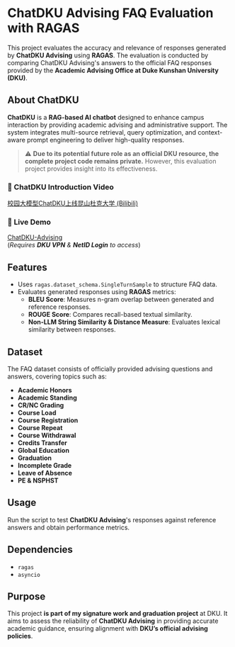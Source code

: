 # ChatDKU Advising FAQ Evaluation with RAGAS  

This project evaluates the accuracy and relevance of responses generated by **ChatDKU Advising** using **RAGAS**. The evaluation is conducted by comparing ChatDKU Advising's answers to the official FAQ responses provided by the **Academic Advising Office at Duke Kunshan University (DKU)**.  

## About ChatDKU  
**ChatDKU** is a **RAG-based AI chatbot** designed to enhance campus interaction by providing academic advising and administrative support. The system integrates multi-source retrieval, query optimization, and context-aware prompt engineering to deliver high-quality responses.  

> ⚠️ **Due to its potential future role as an official DKU resource, the complete project code remains private.** However, this evaluation project provides insight into its effectiveness.  

### 🔹 ChatDKU Introduction Video  
[校园大模型ChatDKU上线昆山杜克大学 (Bilibili)](https://www.bilibili.com/video/BV1vw1sYmEvJ/?share_source=copy_web&vd_source=1a660fcaf4a30e9ca2312cb60f412a85)  

### 🔹 Live Demo  
[ChatDKU-Advising](http://chatdku.dukekunshan.edu.cn)  
(*Requires **DKU VPN** & **NetID Login** to access*)  

## Features  
- Uses `ragas.dataset_schema.SingleTurnSample` to structure FAQ data.  
- Evaluates generated responses using **RAGAS** metrics:  
  - **BLEU Score**: Measures n-gram overlap between generated and reference responses.  
  - **ROUGE Score**: Compares recall-based textual similarity.  
  - **Non-LLM String Similarity & Distance Measure**: Evaluates lexical similarity between responses.  

## Dataset  
The FAQ dataset consists of officially provided advising questions and answers, covering topics such as:  

- **Academic Honors**  
- **Academic Standing**  
- **CR/NC Grading**  
- **Course Load**  
- **Course Registration**  
- **Course Repeat**  
- **Course Withdrawal**  
- **Credits Transfer**  
- **Global Education**  
- **Graduation**  
- **Incomplete Grade**  
- **Leave of Absence**  
- **PE & NSPHST**  

## Usage  
Run the script to test **ChatDKU Advising**'s responses against reference answers and obtain performance metrics.  

## Dependencies  
- `ragas`  
- `asyncio`  

## Purpose  
This project **is part of my signature work and graduation project** at DKU. It aims to assess the reliability of **ChatDKU Advising** in providing accurate academic guidance, ensuring alignment with **DKU’s official advising policies**.  

